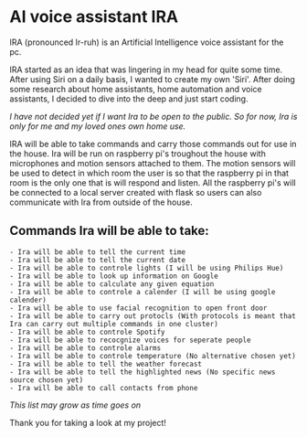 # AI voice assistant IRA
IRA (pronounced Ir-ruh) is an Artificial Intelligence voice assistant for the pc.

IRA started as an idea that was lingering in my head for quite some time. After using Siri on a daily basis, I wanted to create my own 'Siri'. After doing some research about home assistants, home automation and voice assistants, I decided to dive into the deep and just start coding.

*I have not decided yet if I want Ira to be open to the public. So for now, Ira is only for me and my loved ones own home use.*

IRA will be able to take commands and carry those commands out for use in the house. Ira will be run on raspberry pi's troughout the house with microphones and motion sensors attached to them. The motion sensors will be used to detect in which room the user is so that the raspberry pi in that room is the only one that is will respond and listen. All the raspberry pi's will be connected to a local server created with flask so users can also communicate with Ira from outside of the house.


## Commands Ira will be able to take:
    - Ira will be able to tell the current time
    - Ira will be able to tell the current date
    - Ira will be able to controle lights (I will be using Philips Hue)
    - Ira will be able to look up information on Google
    - Ira will be able to calculate any given equation
    - Ira will be able to controle a calender (I will be using google calender)
    - Ira will be able to use facial recognition to open front door
    - Ira will be able to carry out protocls (With protocols is meant that Ira can carry out multiple commands in one cluster)
    - Ira will be able to controle Spotify
    - Ira will be able to recocgnize voices for seperate people
    - Ira will be able to controle alarms
    - Ira will be able to controle temperature (No alternative chosen yet)
    - Ira will be able to tell the weather forecast
    - Ira will be able to tell the highlighted news (No specific news source chosen yet)
    - Ira will be able to call contacts from phone

*This list may grow as time goes on*

Thank you for taking a look at my project!
